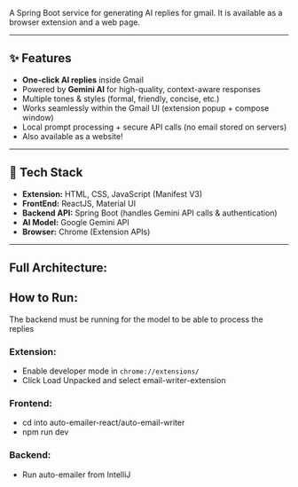 
A Spring Boot service for generating AI replies for gmail. It is available as a browser extension and a web page.

---

## ✨ Features
- **One-click AI replies** inside Gmail  
- Powered by **Gemini AI** for high-quality, context-aware responses  
- Multiple tones & styles (formal, friendly, concise, etc.)  
- Works seamlessly within the Gmail UI (extension popup + compose window)  
- Local prompt processing + secure API calls (no email stored on servers)
- Also available as a website!

---

## 🧱 Tech Stack
- **Extension:** HTML, CSS, JavaScript (Manifest V3)
- **FrontEnd:** ReactJS, Material UI
- **Backend API:** Spring Boot (handles Gemini API calls & authentication)  
- **AI Model:** Google Gemini API  
- **Browser:** Chrome (Extension APIs)  

---

## Full Architecture:




## How to Run:

The backend must be running for the model to be able to process the replies

### Extension: 
- Enable developer mode in ```chrome://extensions/``` 
- Click Load Unpacked and select email-writer-extension

### Frontend:
- cd into auto-emailer-react/auto-email-writer
- npm run dev

### Backend:
- Run auto-emailer from IntelliJ 

